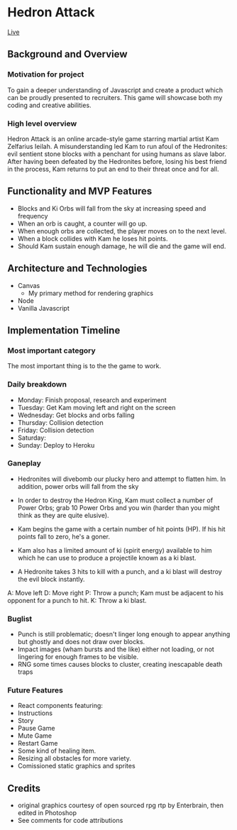 # Hedron Attack

[Live](https://genxhero.github.io/vectorsigma/)

## Background and Overview

### Motivation for project

To gain a deeper understanding of Javascript and create a product which can be proudly presented to recruiters.  This game will showcase both my coding and creative abilities.

### High level overview

Hedron Attack is an online arcade-style game starring martial artist Kam Zelfarius Ieilah.  A misunderstanding led Kam to run afoul of the Hedronites: evil sentient stone blocks with a penchant for using humans as slave labor.  After having been defeated by the Hedronites before, losing his best friend in the process, Kam returns to put an end to their threat once and for all.  


## Functionality and MVP Features
*  Blocks and Ki Orbs will fall from the sky at increasing speed and frequency
*  When an orb is caught, a counter will go up. 
*  When enough orbs are collected, the player moves on to the next level.
*  When a block collides with Kam he loses hit points.
*  Should Kam sustain enough damage, he will die and the game will end.
## Architecture and Technologies
* Canvas
    *  My primary method for rendering graphics
* Node
* Vanilla Javascript 
    
## Implementation Timeline
### Most important category

The most important thing is to the the game to work.  

### Daily breakdown
*  Monday:  Finish proposal, research and experiment
*  Tuesday: Get Kam moving left and right on the screen
*  Wednesday:  Get blocks and orbs falling
*  Thursday: Collision detection
*  Friday: Collision detection
*  Saturday:
*  Sunday: Deploy to Heroku

### Ganeplay

*  Hedronites will divebomb our plucky hero and attempt to flatten him.  In addition, power orbs will fall from the sky

*  In order to destroy the Hedron King, Kam must collect a number of Power Orbs; grab 10 Power Orbs and you win (harder than you might think as they are quite elusive).  

*  Kam begins the game with a certain number of hit points (HP).  If his hit points fall to zero, he's a goner.  

*  Kam also has a limited amount of ki (spirit energy) available to him which he can use to produce a projectile known as a ki blast.  

*  A Hedronite takes 3 hits to kill with a punch, and a ki blast will destroy the evil block instantly.

A: Move left
D: Move right
P: Throw a punch; Kam must be adjacent to his opponent for a punch to hit.
K: Throw a ki blast.


### Buglist
* Punch  is still problematic; doesn't linger long enough to appear anything but ghostly and does not draw over blocks.
* Impact images (wham bursts and the like) either not loading, or not lingering for enough frames to be visible.
* RNG some times causes blocks to cluster, creating inescapable death traps

### Future Features 
*  React components featuring:
  *  Instructions
  *  Story
  *  Pause Game
  *  Mute Game
  *  Restart Game 
* Some kind of healing item.
*  Resizing all obstacles for more variety.
* Comissioned static graphics and sprites

## Credits
*  original graphics courtesy of open sourced rpg rtp by Enterbrain,  then edited in Photoshop
*  See comments for code attributions
